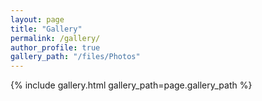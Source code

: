 ```yaml
---
layout: page
title: "Gallery"
permalink: /gallery/
author_profile: true
gallery_path: "/files/Photos"
---
```


{% include gallery.html gallery_path=page.gallery_path %}
